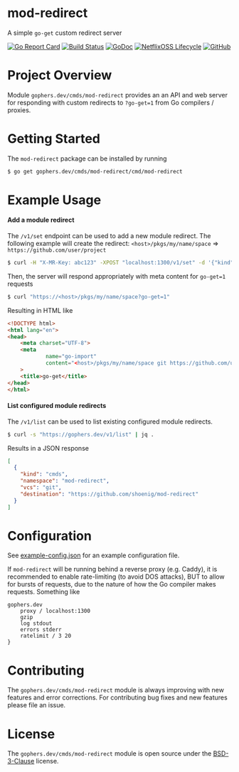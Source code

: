 mod-redirect
============

A simple `go-get` custom redirect server

[![Go Report Card](https://goreportcard.com/badge/gophers.dev/cmds/mod-redirect)](https://goreportcard.com/report/gophers.dev/cmds/mod-redirect)
[![Build Status](https://travis-ci.com/shoenig/mod-redirect.svg?branch=master)](https://travis-ci.com/shoenig/mod-redirect)
[![GoDoc](https://godoc.org/gophers.dev/cmds/mod-redirect?status.svg)](https://godoc.org/gophers.dev/cmds/mod-redirect)
[![NetflixOSS Lifecycle](https://img.shields.io/osslifecycle/shoenig/mod-redirect.svg)](OSSMETADATA)
[![GitHub](https://img.shields.io/github/license/shoenig/mod-redirect.svg)](LICENSE)

# Project Overview

Module `gophers.dev/cmds/mod-redirect` provides an an API and web server for
responding with custom redirects to `?go-get=1` from Go compilers / proxies.

# Getting Started

The `mod-redirect` package can be installed by running
```bash
$ go get gophers.dev/cmds/mod-redirect/cmd/mod-redirect
```

# Example Usage

#### Add a module redirect

The `/v1/set` endpoint can be used to add a new module redirect.
The following example will create the redirect:
`<host>/pkgs/my/name/space` => `https://github.com/user/project`
```bash
$ curl -H "X-MR-Key: abc123" -XPOST "localhost:1300/v1/set" -d '{"kind":"pkgs", "namespace":"my/name/space", "vcs":"git", "destination":"https://github.com/user/project"}'
```
Then, the server will respond appropriately with meta content for `go-get=1` requests
```bash
$ curl "https://<host>/pkgs/my/name/space?go-get=1"
```
Resulting in HTML like
```html
<!DOCTYPE html>
<html lang="en">
<head>
    <meta charset="UTF-8">
    <meta
            name="go-import"
            content="<host>/pkgs/my/name/space git https://github.com/user/project"
    >
    <title>go-get</title>
</head>
</html>
```

#### List configured module redirects

The `/v1/list` can be used to list existing configured module redirects.
```bash
$ curl -s "https://gophers.dev/v1/list" | jq .
```
Results in a JSON response
```json
[
  {
    "kind": "cmds",
    "namespace": "mod-redirect",
    "vcs": "git",
    "destination": "https://github.com/shoenig/mod-redirect"
  }
]
```

# Configuration

See [example-config.json](hack/example-config.json) for an example configuration file.

If `mod-redirect` will be running behind a reverse proxy (e.g. Caddy), it is
recommended to enable rate-limiting (to avoid DOS attacks), BUT to allow for
bursts of requests, due to the nature of how the Go compiler makes requests.
Something like
```
gophers.dev
	proxy / localhost:1300
	gzip
	log	stdout
	errors stderr
	ratelimit / 3 20
}
```

# Contributing

The `gophers.dev/cmds/mod-redirect` module is always improving with new features
and error corrections. For contributing bug fixes and new features please file an issue.

# License

The `gophers.dev/cmds/mod-redirect` module is open source under the [BSD-3-Clause](LICENSE) license.
